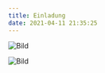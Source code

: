 ```yaml
---
title: Einladung
date: 2021-04-11 21:35:25 
---
```


![Bild](/images/Einladung_010421.jpg)

![Bild](/images/Einladung_020421.jpg)
